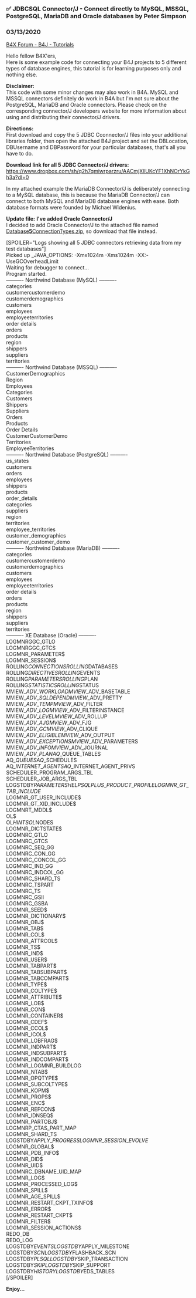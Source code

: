 ### ✅ JDBCSQL Connector/J - Connect directly to MySQL, MSSQL, PostgreSQL, MariaDB and Oracle databases by Peter Simpson
### 03/13/2020
[B4X Forum - B4J - Tutorials](https://www.b4x.com/android/forum/threads/107545/)

Hello fellow B4X'ers,  
Here is some example code for connecting your B4J projects to 5 different types of database engines, this tutorial is for learning purposes only and nothing else.  
  
**Disclaimer:**  
This code with some minor changes may also work in B4A. MySQL and MSSQL connectors definitely do work in B4A but I'm not sure about the PostgreSQL, MariaDB and Oracle connectors. Please check on the corresponding connector/J developers website for more information about using and distributing their connector/J drivers.  
  
**Directions:**  
First download and copy the 5 JDBC Cconnector/J files into your additional libraries folder, then open the attached B4J project and set the DBLocation, DBUsername and DBPassword for your particular databases, that's all you have to do.  
  
**Download link for all 5 JDBC Connector/J drivers:**  
<https://www.dropbox.com/sh/q2h7qmiwrparzru/AACmjXllUKcYF1XhNOrYkGh3a?dl=0>  
  
In my attached example the MariaDB Connector/J is deliberately connecting to a MySQL database, this is because the MariaDB Connector/J can connect to both MySQL and MariaDB database engines with ease. Both database formats were founded by Michael Widenius.  
  
**Update file:** **I've added Oracle Connector/J**  
I decided to add Oracle Connector/J to the attached file named [Database**5**ConnectionTypes.zip](https://www.b4x.com/android/forum/attachments/database4connectiontypes-zip.82050/), so download that file instead.  
  
[SPOILER="Logs showing all 5 JDBC connectors retrieving data from my test databases"]  
Picked up \_JAVA\_OPTIONS: -Xmx1024m -Xms1024m -XX:-UseGCOverheadLimit  
Waiting for debugger to connect…  
Program started.  
———- Northwind Database (MySQL) ———-  
categories  
customercustomerdemo  
customerdemographics  
customers  
employees  
employeeterritories  
order details  
orders  
products  
region  
shippers  
suppliers  
territories  
———- Northwind Database (MSSQL) ———-  
CustomerDemographics  
Region  
Employees  
Categories  
Customers  
Shippers  
Suppliers  
Orders  
Products  
Order Details  
CustomerCustomerDemo  
Territories  
EmployeeTerritories  
———- Northwind Database (PostgreSQL) ———-  
us\_states  
customers  
orders  
employees  
shippers  
products  
order\_details  
categories  
suppliers  
region  
territories  
employee\_territories  
customer\_demographics  
customer\_customer\_demo  
———- Northwind Database (MariaDB) ———-  
categories  
customercustomerdemo  
customerdemographics  
customers  
employees  
employeeterritories  
order details  
orders  
products  
region  
shippers  
suppliers  
territories  
———- XE Database (Oracle) ———-  
LOGMNRGGC\_GTLO  
LOGMNRGGC\_GTCS  
LOGMNR\_PARAMETER$  
LOGMNR\_SESSION$  
ROLLING$CONNECTIONS  
ROLLING$DATABASES  
ROLLING$DIRECTIVES  
ROLLING$EVENTS  
ROLLING$PARAMETERS  
ROLLING$PLAN  
ROLLING$STATISTICS  
ROLLING$STATUS  
MVIEW$\_ADV\_WORKLOAD  
MVIEW$\_ADV\_BASETABLE  
MVIEW$\_ADV\_SQLDEPEND  
MVIEW$\_ADV\_PRETTY  
MVIEW$\_ADV\_TEMP  
MVIEW$\_ADV\_FILTER  
MVIEW$\_ADV\_LOG  
MVIEW$\_ADV\_FILTERINSTANCE  
MVIEW$\_ADV\_LEVEL  
MVIEW$\_ADV\_ROLLUP  
MVIEW$\_ADV\_AJG  
MVIEW$\_ADV\_FJG  
MVIEW$\_ADV\_GC  
MVIEW$\_ADV\_CLIQUE  
MVIEW$\_ADV\_ELIGIBLE  
MVIEW$\_ADV\_OUTPUT  
MVIEW$\_ADV\_EXCEPTIONS  
MVIEW$\_ADV\_PARAMETERS  
MVIEW$\_ADV\_INFO  
MVIEW$\_ADV\_JOURNAL  
MVIEW$\_ADV\_PLAN  
AQ$\_QUEUE\_TABLES  
AQ$\_QUEUES  
AQ$\_SCHEDULES  
AQ$\_INTERNET\_AGENTS  
AQ$\_INTERNET\_AGENT\_PRIVS  
SCHEDULER\_PROGRAM\_ARGS\_TBL  
SCHEDULER\_JOB\_ARGS\_TBL  
LOGSTDBY$PARAMETERS  
HELP  
SQLPLUS\_PRODUCT\_PROFILE  
LOGMNR\_GT\_TAB\_INCLUDE$  
LOGMNR\_GT\_USER\_INCLUDE$  
LOGMNR\_GT\_XID\_INCLUDE$  
LOGMNRT\_MDDL$  
OL$  
OL$HINTS  
OL$NODES  
LOGMNR\_DICTSTATE$  
LOGMNRC\_GTLO  
LOGMNRC\_GTCS  
LOGMNRC\_SEQ\_GG  
LOGMNRC\_CON\_GG  
LOGMNRC\_CONCOL\_GG  
LOGMNRC\_IND\_GG  
LOGMNRC\_INDCOL\_GG  
LOGMNRC\_SHARD\_TS  
LOGMNRC\_TSPART  
LOGMNRC\_TS  
LOGMNRC\_GSII  
LOGMNRC\_GSBA  
LOGMNR\_SEED$  
LOGMNR\_DICTIONARY$  
LOGMNR\_OBJ$  
LOGMNR\_TAB$  
LOGMNR\_COL$  
LOGMNR\_ATTRCOL$  
LOGMNR\_TS$  
LOGMNR\_IND$  
LOGMNR\_USER$  
LOGMNR\_TABPART$  
LOGMNR\_TABSUBPART$  
LOGMNR\_TABCOMPART$  
LOGMNR\_TYPE$  
LOGMNR\_COLTYPE$  
LOGMNR\_ATTRIBUTE$  
LOGMNR\_LOB$  
LOGMNR\_CON$  
LOGMNR\_CONTAINER$  
LOGMNR\_CDEF$  
LOGMNR\_CCOL$  
LOGMNR\_ICOL$  
LOGMNR\_LOBFRAG$  
LOGMNR\_INDPART$  
LOGMNR\_INDSUBPART$  
LOGMNR\_INDCOMPART$  
LOGMNR\_LOGMNR\_BUILDLOG  
LOGMNR\_NTAB$  
LOGMNR\_OPQTYPE$  
LOGMNR\_SUBCOLTYPE$  
LOGMNR\_KOPM$  
LOGMNR\_PROPS$  
LOGMNR\_ENC$  
LOGMNR\_REFCON$  
LOGMNR\_IDNSEQ$  
LOGMNR\_PARTOBJ$  
LOGMNRP\_CTAS\_PART\_MAP  
LOGMNR\_SHARD\_TS  
LOGSTDBY$APPLY\_PROGRESS  
LOGMNR\_SESSION\_EVOLVE$  
LOGMNR\_GLOBAL$  
LOGMNR\_PDB\_INFO$  
LOGMNR\_DID$  
LOGMNR\_UID$  
LOGMNRC\_DBNAME\_UID\_MAP  
LOGMNR\_LOG$  
LOGMNR\_PROCESSED\_LOG$  
LOGMNR\_SPILL$  
LOGMNR\_AGE\_SPILL$  
LOGMNR\_RESTART\_CKPT\_TXINFO$  
LOGMNR\_ERROR$  
LOGMNR\_RESTART\_CKPT$  
LOGMNR\_FILTER$  
LOGMNR\_SESSION\_ACTIONS$  
REDO\_DB  
REDO\_LOG  
LOGSTDBY$EVENTS  
LOGSTDBY$APPLY\_MILESTONE  
LOGSTDBY$SCN  
LOGSTDBY$FLASHBACK\_SCN  
LOGSTDBY$PLSQL  
LOGSTDBY$SKIP\_TRANSACTION  
LOGSTDBY$SKIP  
LOGSTDBY$SKIP\_SUPPORT  
LOGSTDBY$HISTORY  
LOGSTDBY$EDS\_TABLES  
[/SPOILER]  
  
**Enjoy…**